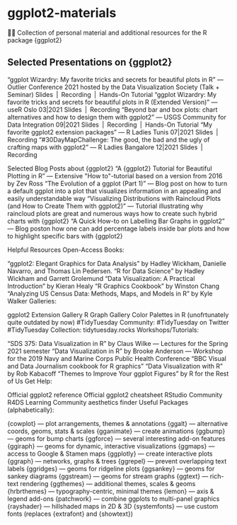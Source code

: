 # ggplot2-materials
👨‍🏫 Collection of personal material and additional resources for the R package {ggplot2}
  

Selected Presentations on {ggplot2}
-----------------------------------
“ggplot Wizardry: My favorite tricks and secrets for beautiful plots in R” — Outlier Conference 2021 hosted by the Data Visualization Society (Talk + Seminar)
Slides | Recording | Hands-On Tutorial
“ggplot Wizardry: My favorite tricks and secrets for beautiful plots in R (Extended Version)” — useR Oslo 03|2021
Slides | Recording
“Beyond bar and box plots: chart alternatives and how to design them with ggplot2” — USGS Community for Data Integration 09|2021
Slides | Recording | Hands-On Tutorial
“My favorite ggplot2 extension packages” — R Ladies Tunis 07|2021
Slides | Recording
“#30DayMapChallenge: The good, the bad and the ugly of crafting maps with ggplot2” — R Ladies Bangalore 12|2021
Slides | Recording

Selected Blog Posts about {ggplot2}
“A {ggplot2} Tutorial for Beautiful Plotting in R” — Extensive "How to"-tutorial based on a version from 2016 by Zev Ross
“The Evolution of a ggplot (Part 1)” — Blog post on how to turn a default ggplot into a plot that visualizes information in an appealing and easily understandable way
“Visualizing Distributions with Raincloud Plots (and How to Create Them with ggplot2)” — Tutorial illustrating why raincloud plots are great and numerous ways how to create such hybrid charts with {ggplot2}
“A Quick How-to on Labelling Bar Graphs in ggplot2” — Blog poston how one can add percentage labels inside bar plots and how to highlight specific bars with {ggplot2}



Helpful Resources
Open-Access Books:

“ggplot2: Elegant Graphics for Data Analysis” by Hadley Wickham, Danielle Navarro, and Thomas Lin Pedersen.
“R for Data Science” by Hadley Wickham and Garrett Grolemund
“Data Visualization: A Practical Introduction” by Kieran Healy
“R Graphics Cookbook” by Winston Chang
“Analyzing US Census Data: Methods, Maps, and Models in R” by Kyle Walker
Galleries:

ggplot2 Extension Gallery
R Graph Gallery
Color Palettes in R (unofrtunately quite outdated by now)
#TidyTuesday Community: #TidyTuesday on Twitter
#TidyTuesday Collection: tidytuesday.rocks
Workshops/Tutorials:

“SDS 375: Data Visualization in R” by Claus Wilke — Lectures for the Spring 2021 semester
“Data Visualization in R” by Brooke Anderson — Workshop for the 2019 Navy and Marine Corps Public Health Conference
“BBC Visual and Data Journalism cookbook for R graphics”
“Data Visualization with R” by Rob Kabacoff
“Themes to Improve Your ggplot Figures” by R for the Rest of Us
Get Help:

Official ggplot2 reference
Official ggplot2 cheatsheet
RStudio Community
R4DS Learning Community
aesthetics finder
Useful Packages (alphabetically):

{cowplot} — plot arrangements, themes & annotations
{ggalt} — alternative coords, geoms, stats & scales
{gganimate} — create animations
{ggbump} — geoms for bump charts
{ggforce} — several interesting add-on features
{ggiraph} — geoms for dynamic, interactive visualizations
{ggmaps} — access to Google & Stamen maps
{ggplotly} — create interactive plots
{ggraph} — networks, graphs & trees
{ggrepel} — prevent overlapping text labels
{ggridges} — geoms for ridgeline plots
{ggsankey} — geoms for sankey diagrams
{ggstream} — geoms for stream graphs
{ggtext} — rich-text rendering
{ggthemes} — additional themes, scales & geoms
{hrbrthemes} — typography-centric, minimal themes
{lemon} — axis & legend add-ons
{patchwork} — combine ggplots to multi-panel graphics
{rayshader} — hillshaded maps in 2D & 3D
{systemfonts} — use custom fonts (replaces {extrafont} and {showtext})
